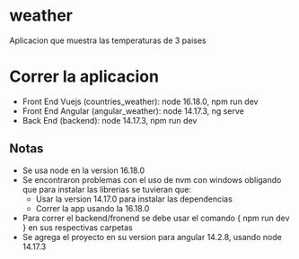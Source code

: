 # weather
Aplicacion que muestra las temperaturas de 3 paises

# Correr la aplicacion
- Front End Vuejs (countries_weather): node 16.18.0, npm run dev
- Front End Angular (angular_weather): node 14.17.3, ng serve
- Back End (backend): node 14.17.3, npm run dev

## Notas
- Se usa node en la version 16.18.0
- Se encontraron problemas con el uso de nvm con windows obligando que para instalar las librerias se tuvieran que:
  - Usar la version 14.17.0 para instalar las dependencias
  - Correr la app usando la 16.18.0
- Para correr el backend/fronend se debe usar el comando { npm run dev } en sus respectivas carpetas
- Se agrega el proyecto en su version para angular 14.2.8, usando node 14.17.3
